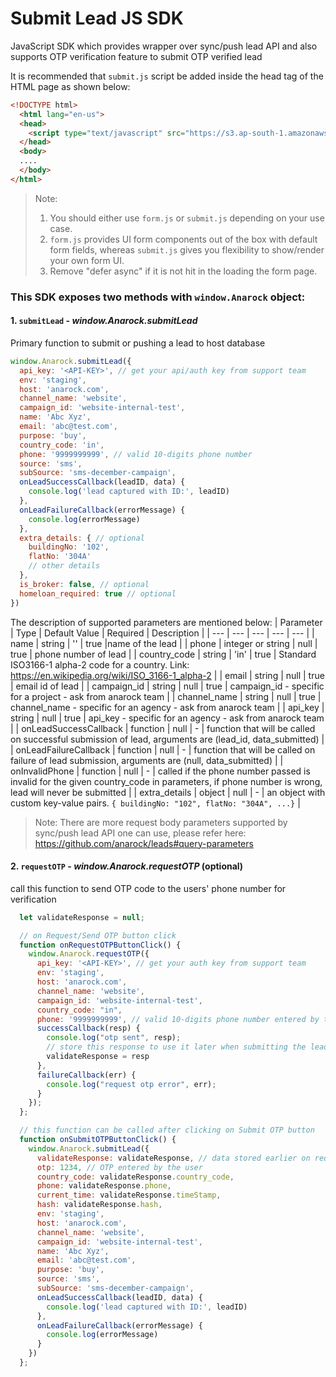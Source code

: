 # Submit Lead JS SDK

JavaScript SDK which provides wrapper over sync/push lead API and also supports OTP verification feature to submit OTP verified lead

It is recommended that `submit.js` script be added inside the head tag of the HTML page as shown below:

```html
<!DOCTYPE html>
  <html lang="en-us">
  <head>
    <script type="text/javascript" src="https://s3.ap-south-1.amazonaws.com/anarock.misc/submit.js" defer async></script>
  </head>
  <body>
  ....
  </body>
</html>
```

> Note:
> 1. You should either use `form.js` or `submit.js` depending on your use case.
> 2. `form.js` provides UI form components out of the box with default form fields, whereas `submit.js` gives you flexibility to show/render your own form UI.
> 3. Remove "defer async" if it is not hit in the loading the form page.  


### This SDK exposes __two__ methods with `window.Anarock` object:

#### 1. `submitLead` - _window.Anarock.submitLead_
Primary function to submit or pushing a lead to host database

```js
window.Anarock.submitLead({
  api_key: '<API-KEY>', // get your api/auth key from support team
  env: 'staging',
  host: 'anarock.com',
  channel_name: 'website',
  campaign_id: 'website-internal-test',
  name: 'Abc Xyz',
  email: 'abc@test.com',
  purpose: 'buy',
  country_code: 'in',
  phone: '9999999999', // valid 10-digits phone number
  source: 'sms',
  subSource: 'sms-december-campaign',
  onLeadSuccessCallback(leadID, data) {
    console.log('lead captured with ID:', leadID)
  },
  onLeadFailureCallback(errorMessage) {
    console.log(errorMessage)
  },
  extra_details: { // optional
    buildingNo: '102',
    flatNo: '304A'
    // other details
  },
  is_broker: false, // optional
  homeloan_required: true // optional
})
```

The description of supported parameters are mentioned below:
| Parameter | Type | Default Value | Required | Description |
| --- | --- | --- | --- | --- |
| name | string | '' | true |name of the lead |
| phone | integer or string | null | true | phone number of lead |
| country_code | string | 'in' | true | Standard ISO3166-1 alpha-2 code for a country. Link: https://en.wikipedia.org/wiki/ISO_3166-1_alpha-2 |
| email | string | null | true | email id of lead |
| campaign_id | string | null | true | campaign_id - specific for a project - ask from anarock team |
| channel_name | string | null | true | channel_name - specific for an agency - ask from anarock team |
| api_key | string | null | true | api_key - specific for an agency - ask from anarock team |
| onLeadSuccessCallback | function | null | - | function that will be called on successful submission of lead, arguments are (lead_id, data_submitted) |
| onLeadFailureCallback | function | null | - | function that will be called on failure of lead submission, arguments are (null, data_submitted) |
| onInvalidPhone | function | null | - | called if the phone number passed is invalid for the given country_code in parameters, if phone number is wrong, lead will never be submitted  |
| extra_details | object | null | - | an object with custom key-value pairs. `{ buildingNo: "102", flatNo: "304A", ...}` |

> Note: There are more request body parameters supported by sync/push lead API one can use, please refer here: https://github.com/anarock/leads#query-parameters


#### 2. `requestOTP` - _window.Anarock.requestOTP_ (optional)
call this function to send OTP code to the users' phone number for verification

```js
  let validateResponse = null;

  // on Request/Send OTP button click
  function onRequestOTPButtonClick() {
    window.Anarock.requestOTP({
      api_key: '<API-KEY>', // get your auth key from support team
      env: 'staging',
      host: 'anarock.com',
      channel_name: 'website',
      campaign_id: 'website-internal-test',
      country_code: "in",
      phone: '9999999999', // valid 10-digits phone number entered by the user
      successCallback(resp) {
        console.log("otp sent", resp);
        // store this response to use it later when submitting the lead
        validateResponse = resp
      },
      failureCallback(err) {
        console.log("request otp error", err);
      }
    });
  };

  // this function can be called after clicking on Submit OTP button
  function onSubmitOTPButtonClick() {
    window.Anarock.submitLead({
      validateResponse: validateResponse, // data stored earlier on requestOTP success callback
      otp: 1234, // OTP entered by the user
      country_code: validateResponse.country_code,
      phone: validateResponse.phone,
      current_time: validateResponse.timeStamp,
      hash: validateResponse.hash,
      env: 'staging',
      host: 'anarock.com',
      channel_name: 'website',
      campaign_id: 'website-internal-test',
      name: 'Abc Xyz',
      email: 'abc@test.com',
      purpose: 'buy',
      source: 'sms',
      subSource: 'sms-december-campaign',
      onLeadSuccessCallback(leadID, data) {
        console.log('lead captured with ID:', leadID)
      },
      onLeadFailureCallback(errorMessage) {
        console.log(errorMessage)
      }
    })
  };
```

